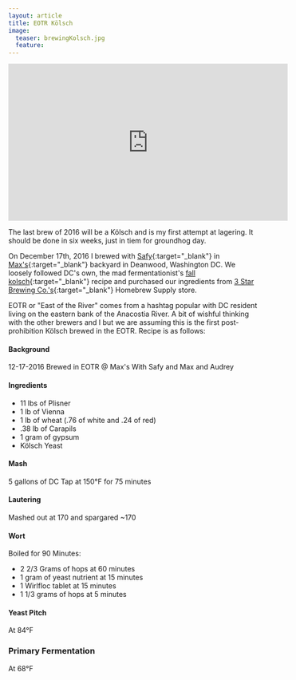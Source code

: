 ```yaml
---
layout: article
title: EOTR Kölsch
image:
  teaser: brewingKolsch.jpg
  feature:
---
```



<iframe width="560" height="315" src="https://youtu.be/tqIDmf91_h8" frameborder="0" allowfullscreen></iframe>


The last brew of 2016 will be a Kölsch and is my first attempt at lagering.  It should be done in six weeks, just in tiem for groundhog day.

On December 17th, 2016 I brewed with [Safy](https://twitter.com/_cloudbuster){:target="_blank"} in [Max's](https://twitter.com/richmanmax?ref_src=twsrc%5Egoogle%7Ctwcamp%5Eserp%7Ctwgr%5Eauthor){:target="_blank"} backyard in Deanwood, Washington DC.  We loosely followed DC's own, the mad fermentationist's [fall kolsch](http://www.themadfermentationist.com/2010/09/fall-kolsch-recipe.html){:target="_blank"} recipe and  purchased our ingredients from [3 Star Brewing Co.'s](http://3starsbrewing.com/){:target="_blank"} Homebrew Supply store.

EOTR or "East of the River" comes from a hashtag popular with DC resident living on the eastern bank of the Anacostia River.  A bit of wishful thinking with the other brewers and I but we are assuming this is the first post-prohibition Kölsch brewed in the EOTR.  Recipe is as follows:


#### Background
12-17-2016
Brewed in EOTR @ Max's
With Safy and Max and Audrey

#### Ingredients
- 11 lbs of Plisner
- 1 lb of Vienna
- 1 lb of wheat (.76 of white and .24 of red)
- .38 lb of Carapils
- 1 gram of gypsum
- Kölsch Yeast

#### Mash
5 gallons of DC Tap at 150°F for 75 minutes

#### Lautering
Mashed out at 170 and spargared ~170

#### Wort
Boiled for 90 Minutes:

  - 2 2/3 Grams of hops at 60 minutes
  - 1 gram of yeast nutrient at 15 minutes
  - 1 Wirlfloc tablet at 15 minutes
  - 1 1/3 grams of hops at 5 minutes

#### Yeast Pitch
At 84°F

### Primary Fermentation
At 68°F
